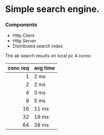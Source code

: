 # Simple search engine.

### Components
- Http Client
- Http Server
- Distributed search index

The ab search results on local pc 4 cores:

|conc req   |avg time|
|---------:|-----|
|1         | 2 ms |
|2         | 2 ms |
|4         | 3 ms |
|8         | 5 ms |
|16        | 11 ms |
|32        | 19 ms |
|64        | 38 ms |

